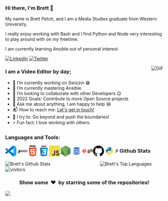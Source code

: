 ### Hi there, I'm Brett 👋

My name is Brett Petch, and I am a Media Studies graduate from Western University.

I really enjoy working with Bash and I find Python and Node very interesting to play around with on my freetime. 

I am currently learning Ansible out of personal interest.

<a href="https://www.linkedin.com/in/brettpetch/"><img src="https://img.shields.io/badge/linkedin-%230077B5.svg?&style=for-the-badge&logo=linkedin&logoColor=white" alt="LinkedIn" /></a>
<a href="https://twitter.com/brettpetch/"><img src="https://img.shields.io/badge/twitter-%230077B5.svg?&style=for-the-badge&logo=twitter&logoColor=white" alt="Twitter" /></a>
<br/>

<img align="right" height="270px" alt="GIF" src="https://i.pinimg.com/originals/e4/26/70/e426702edf874b181aced1e2fa5c6cde.gif" />

### I am a Video Editor by day;
- 🔭 I’m currently working on Swizzin :grin:
- 🌱 I’m currently mastering Ansible.
- 👯 I’m looking to collaborate with other Developers :wink:
- 🥅 2022 Goals: Contribute to more Open Source projects
- 💬 Ask me about anything, I am happy to help :smile:
- 📬 How to reach me: [Let's get in touch!][linkedin]
- 🧗 I try to: Go beyond and push the boundaries!
- ⚡ Fun fact: I love working with others.


### Languages and Tools: 
<img align="left" alt="Visual Studio Code" width="35px" src="https://raw.githubusercontent.com/github/explore/80688e429a7d4ef2fca1e82350fe8e3517d3494d/topics/visual-studio-code/visual-studio-code.png" />
<img align="left" alt="Bash" width="35px" src="https://raw.githubusercontent.com/github/explore/80688e429a7d4ef2fca1e82350fe8e3517d3494d/topics/bash/bash.png" />
<img align="left" alt="HTML5" width="35px" src="https://raw.githubusercontent.com/github/explore/80688e429a7d4ef2fca1e82350fe8e3517d3494d/topics/html/html.png" />
<img align="left" alt="CSS3" width="35px" src="https://raw.githubusercontent.com/github/explore/80688e429a7d4ef2fca1e82350fe8e3517d3494d/topics/css/css.png" />
<img align="left" alt="JavaScript" width="35px" src="https://raw.githubusercontent.com/github/explore/80688e429a7d4ef2fca1e82350fe8e3517d3494d/topics/javascript/javascript.png" />
<img align="left" alt="Node.js" width="35px" src="https://raw.githubusercontent.com/github/explore/80688e429a7d4ef2fca1e82350fe8e3517d3494d/topics/nodejs/nodejs.png" />
<img align="left" alt="SQL" width="35px" src="https://raw.githubusercontent.com/github/explore/80688e429a7d4ef2fca1e82350fe8e3517d3494d/topics/sql/sql.png" />
<img align="left" alt="Git" width="35px" src="https://raw.githubusercontent.com/github/explore/80688e429a7d4ef2fca1e82350fe8e3517d3494d/topics/git/git.png" />
<img align="left" alt="GitHub" width="35px" src="https://raw.githubusercontent.com/github/explore/78df643247d429f6cc873026c0622819ad797942/topics/github/github.png" />
<img align="left" alt="Python" width="35px" src="https://raw.githubusercontent.com/github/explore/80688e429a7d4ef2fca1e82350fe8e3517d3494d/topics/python/python.png" />

### :zap: Github Stats

<img align="left" src="https://github-readme-stats.sumanth-talluri.vercel.app/api?username=brettpetch&show_icons=true&title_color=fff&icon_color=79ff97&text_color=efefef&bg_color=24292e" alt="Brett's Github Stats" width="60%">
  
<img src="https://github-readme-stats.vercel.app/api/top-langs/?username=brettpetch&theme=tokyonight" width="37%" alt="Brett's Top Languages">

<br>
<img align="center" alt="visitors" src="https://profile-counter.glitch.me/brettpetch/count.svg" />
<h3 align="center">Show some &nbsp;❤️&nbsp; by starring some of the repositories!</h3>
<img src="https://github.com/punitkmryh/punitkmryh/blob/master/wave.svg" />

[twitter]: https://twitter.com/brettpetch
[linkedin]: https://www.linkedin.com/in/brettpetch
